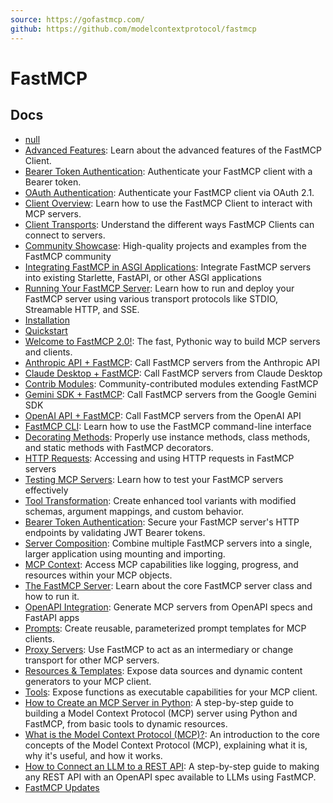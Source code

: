 ```yaml
---
source: https://gofastmcp.com/
github: https://github.com/modelcontextprotocol/fastmcp
---
```


# FastMCP

## Docs

- [null](https://gofastmcp.com/changelog.md)
- [Advanced Features](https://gofastmcp.com/clients/advanced-features.md): Learn about the advanced features of the FastMCP Client.
- [Bearer Token Authentication](https://gofastmcp.com/clients/auth/bearer.md): Authenticate your FastMCP client with a Bearer token.
- [OAuth Authentication](https://gofastmcp.com/clients/auth/oauth.md): Authenticate your FastMCP client via OAuth 2.1.
- [Client Overview](https://gofastmcp.com/clients/client.md): Learn how to use the FastMCP Client to interact with MCP servers.
- [Client Transports](https://gofastmcp.com/clients/transports.md): Understand the different ways FastMCP Clients can connect to servers.
- [Community Showcase](https://gofastmcp.com/community/showcase.md): High-quality projects and examples from the FastMCP community
- [Integrating FastMCP in ASGI Applications](https://gofastmcp.com/deployment/asgi.md): Integrate FastMCP servers into existing Starlette, FastAPI, or other ASGI applications
- [Running Your FastMCP Server](https://gofastmcp.com/deployment/running-server.md): Learn how to run and deploy your FastMCP server using various transport protocols like STDIO, Streamable HTTP, and SSE.
- [Installation](https://gofastmcp.com/getting-started/installation.md)
- [Quickstart](https://gofastmcp.com/getting-started/quickstart.md)
- [Welcome to FastMCP 2.0!](https://gofastmcp.com/getting-started/welcome.md): The fast, Pythonic way to build MCP servers and clients.
- [Anthropic API + FastMCP](https://gofastmcp.com/integrations/anthropic.md): Call FastMCP servers from the Anthropic API
- [Claude Desktop + FastMCP](https://gofastmcp.com/integrations/claude-desktop.md): Call FastMCP servers from Claude Desktop
- [Contrib Modules](https://gofastmcp.com/integrations/contrib.md): Community-contributed modules extending FastMCP
- [Gemini SDK + FastMCP](https://gofastmcp.com/integrations/gemini.md): Call FastMCP servers from the Google Gemini SDK
- [OpenAI API + FastMCP](https://gofastmcp.com/integrations/openai.md): Call FastMCP servers from the OpenAI API
- [FastMCP CLI](https://gofastmcp.com/patterns/cli.md): Learn how to use the FastMCP command-line interface
- [Decorating Methods](https://gofastmcp.com/patterns/decorating-methods.md): Properly use instance methods, class methods, and static methods with FastMCP decorators.
- [HTTP Requests](https://gofastmcp.com/patterns/http-requests.md): Accessing and using HTTP requests in FastMCP servers
- [Testing MCP Servers](https://gofastmcp.com/patterns/testing.md): Learn how to test your FastMCP servers effectively
- [Tool Transformation](https://gofastmcp.com/patterns/tool-transformation.md): Create enhanced tool variants with modified schemas, argument mappings, and custom behavior.
- [Bearer Token Authentication](https://gofastmcp.com/servers/auth/bearer.md): Secure your FastMCP server's HTTP endpoints by validating JWT Bearer tokens.
- [Server Composition](https://gofastmcp.com/servers/composition.md): Combine multiple FastMCP servers into a single, larger application using mounting and importing.
- [MCP Context](https://gofastmcp.com/servers/context.md): Access MCP capabilities like logging, progress, and resources within your MCP objects.
- [The FastMCP Server](https://gofastmcp.com/servers/fastmcp.md): Learn about the core FastMCP server class and how to run it.
- [OpenAPI Integration](https://gofastmcp.com/servers/openapi.md): Generate MCP servers from OpenAPI specs and FastAPI apps
- [Prompts](https://gofastmcp.com/servers/prompts.md): Create reusable, parameterized prompt templates for MCP clients.
- [Proxy Servers](https://gofastmcp.com/servers/proxy.md): Use FastMCP to act as an intermediary or change transport for other MCP servers.
- [Resources & Templates](https://gofastmcp.com/servers/resources.md): Expose data sources and dynamic content generators to your MCP client.
- [Tools](https://gofastmcp.com/servers/tools.md): Expose functions as executable capabilities for your MCP client.
- [How to Create an MCP Server in Python](https://gofastmcp.com/tutorials/create-mcp-server.md): A step-by-step guide to building a Model Context Protocol (MCP) server using Python and FastMCP, from basic tools to dynamic resources.
- [What is the Model Context Protocol (MCP)?](https://gofastmcp.com/tutorials/mcp.md): An introduction to the core concepts of the Model Context Protocol (MCP), explaining what it is, why it's useful, and how it works.
- [How to Connect an LLM to a REST API](https://gofastmcp.com/tutorials/rest-api.md): A step-by-step guide to making any REST API with an OpenAPI spec available to LLMs using FastMCP.
- [FastMCP Updates](https://gofastmcp.com/updates.md)
